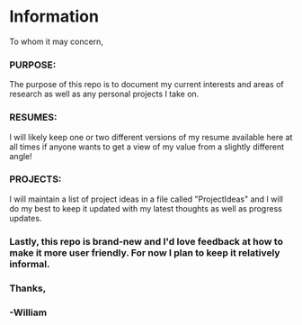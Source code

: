 # Information

To whom it may concern,

### PURPOSE: 
The purpose of this repo is to document my current interests and areas of research as well as any personal projects I take on.

### RESUMES: 
I will likely keep one or two different versions of my resume available here at all times if anyone wants to get a view of my value from a slightly different angle!

### PROJECTS: 
I will maintain a list of project ideas in a file called "ProjectIdeas" and I will do my best to keep it updated with my latest thoughts as well as progress updates.

### Lastly, this repo is brand-new and I'd love feedback at how to make it more user friendly. For now I plan to keep it relatively informal.

### Thanks,

### -William

